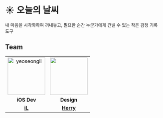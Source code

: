 # ☀️ 오늘의 날씨
내 마음을 시각화하여 꺼내놓고, 필요한 순간 누군가에게 건넬 수 있는 작은 감정 기록 도구

## Team ##
<table>
  <tr>
    <td align="center">
      <a href="https://github.com/yeoseongil">                 
        <img alt="yeoseongil" src="https://avatars.githubusercontent.com/yeoseongil" width="120" />            
      </a>
    </td>
    <td align="center">
      <a href="https://github.com/">                 
        <img alt="" src="https://avatars.githubusercontent.com/u/0?v=4" width="120" />            
      </a>
    </td>
  </tr>
  <tr>
    <td align="center"><b>iOS Dev</b></td>
    <td align="center"><b>Design</b></td>
  </tr>
  <tr>
    <td align="center">
      <a href="https://github.com/yeoseongil"><b>iL</b></a>
    </td>
    <td align="center">
      <a href=""><b>Herry</b></a>
    </td>
    </td>
  </tr>
</table>
